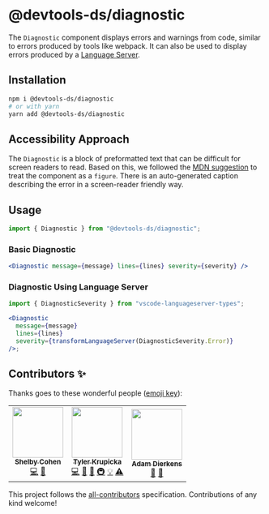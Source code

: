 # @devtools-ds/diagnostic

The `Diagnostic` component displays errors and warnings from code, similar to errors produced by tools like webpack. It can also be used to display errors produced by a [Language Server](https://code.visualstudio.com/api/language-extensions/language-server-extension-guide).

## Installation

```sh
npm i @devtools-ds/diagnostic
# or with yarn
yarn add @devtools-ds/diagnostic
```

## Accessibility Approach

The `Diagnostic` is a block of preformatted text that can be difficult for screen readers to read. Based on this, we followed the [MDN suggestion](https://developer.mozilla.org/en-US/docs/Web/HTML/Element/pre#accessibility_concerns) to treat the component as a `figure`.
There is an auto-generated caption describing the error in a screen-reader friendly way.

## Usage

```jsx
import { Diagnostic } from "@devtools-ds/diagnostic";
```

### Basic Diagnostic

```jsx
<Diagnostic message={message} lines={lines} severity={severity} />
```

### Diagnostic Using Language Server

```jsx
import { DiagnosticSeverity } from "vscode-languageserver-types";

<Diagnostic
  message={message}
  lines={lines}
  severity={transformLanguageServer(DiagnosticSeverity.Error)}
/>;
```

## Contributors ✨

Thanks goes to these wonderful people ([emoji key](https://allcontributors.org/docs/en/emoji-key)):

<!-- ALL-CONTRIBUTORS-LIST:START - Do not remove or modify this section -->
<!-- prettier-ignore-start -->
<!-- markdownlint-disable -->
<table>
  <tr>
    <td align="center"><a href="https://github.com/ShelbyCohen"><img src="https://avatars.githubusercontent.com/u/7768053?v=4?s=100" width="100px;" alt=""/><br /><sub><b>Shelby Cohen</b></sub></a><br /><a href="https://github.com/design-systems/devtools-ds/commits?author=ShelbyCohen" title="Code">💻</a> <a href="#design-ShelbyCohen" title="Design">🎨</a></td>
    <td align="center"><a href="https://github.com/tylerkurpicka"><img src="https://avatars.githubusercontent.com/u/5761061?v=4?s=100" width="100px;" alt=""/><br /><sub><b>Tyler Krupicka</b></sub></a><br /><a href="https://github.com/design-systems/devtools-ds/commits?author=tylerkurpicka" title="Code">💻</a> <a href="https://github.com/design-systems/devtools-ds/commits?author=tylerkurpicka" title="Documentation">📖</a> <a href="#design-tylerkurpicka" title="Design">🎨</a> <a href="#infra-tylerkurpicka" title="Infrastructure (Hosting, Build-Tools, etc)">🚇</a> <a href="#example-tylerkurpicka" title="Examples">💡</a> <a href="https://github.com/design-systems/devtools-ds/commits?author=tylerkurpicka" title="Tests">⚠️</a></td>
    <td align="center"><a href="https://github.com/adierkens"><img src="https://avatars.githubusercontent.com/u/13004162?v=4?s=100" width="100px;" alt=""/><br /><sub><b>Adam Dierkens</b></sub></a><br /><a href="#design-adierkens" title="Design">🎨</a> <a href="#ideas-adierkens" title="Ideas, Planning, & Feedback">🤔</a></td>
  </tr>
</table>

<!-- markdownlint-restore -->
<!-- prettier-ignore-end -->

<!-- ALL-CONTRIBUTORS-LIST:END -->

This project follows the [all-contributors](https://github.com/all-contributors/all-contributors) specification. Contributions of any kind welcome!
